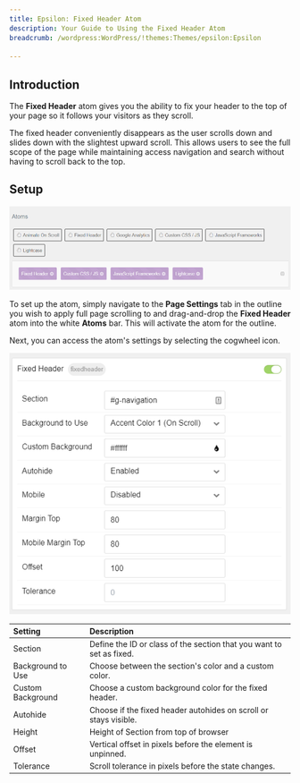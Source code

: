 ```yaml
---
title: Epsilon: Fixed Header Atom
description: Your Guide to Using the Fixed Header Atom
breadcrumb: /wordpress:WordPress/!themes:Themes/epsilon:Epsilon

---
```


## Introduction

The **Fixed Header** atom gives you the ability to fix your header to the top of your page so it follows your visitors as they scroll.

The fixed header conveniently disappears as the user scrolls down and slides down with the slightest upward scroll. This allows users to see the full scope of the page while maintaining access navigation and search without having to scroll back to the top.

## Setup

![](assets/atom_fixedheader1.png)

To set up the atom, simply navigate to the **Page Settings** tab in the outline you wish to apply full page scrolling to and drag-and-drop the **Fixed Header** atom into the white **Atoms** bar. This will activate the atom for the outline.

Next, you can access the atom's settings by selecting the cogwheel icon.

![](assets/atom_fixedheader2.png)

| Setting           | Description                                                          |
|:----------------- |:-------------------------------------------------------------------- |
| Section           | Define the ID or class of the section that you want to set as fixed. |
| Background to Use | Choose between the section's color and a custom color.               |
| Custom Background | Choose a custom background color for the fixed header.               |
| Autohide          | Choose if the fixed header autohides on scroll or stays visible.     |
| Height            | Height of Section from top of browser                                |
| Offset            | Vertical offset in pixels before the element is unpinned.            |
| Tolerance         | Scroll tolerance in pixels before the state changes.                 |
